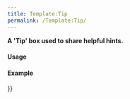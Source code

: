 ```yaml
---
title: Template:Tip
permalink: /Template:Tip/
---
```


<noinclude>

**A 'Tip' box used to share helpful hints.**

#### Usage

#### Example

</noinclude><includeonly>}}</includeonly>